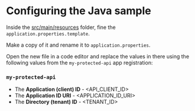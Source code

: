 # Configuring the Java sample

Inside the [src/main/resources](src/main/resources) folder, fine the `application.properties.template`.

Make a copy of it and rename it to `application.properties`.

Open the new file in a code editor and replace the values in there using the following values from the `my-protected-api` app registration:

### `my-protected-api`

- The **Application (client) ID** - <API_CLIENT_ID>
- The **Application ID URI** - <APPLICATION_ID_URI>
- The **Directory (tenant) ID** - <TENANT_ID>